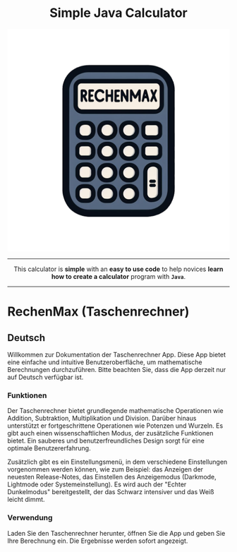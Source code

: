 <div align="center">

# Simple Java Calculator

![Logo Simple Java Calculator](RechenMaxicon.jpg)

---

This calculator is **simple** with an **easy to use code** to help novices **learn how to create a calculator** program with **`Java`**.

---

</div>

# RechenMax (Taschenrechner)

## Deutsch

Willkommen zur Dokumentation der Taschenrechner App. Diese App bietet eine einfache und intuitive Benutzeroberfläche, um mathematische Berechnungen durchzuführen. Bitte beachten Sie, dass die App derzeit nur auf Deutsch verfügbar ist.

### Funktionen
Der Taschenrechner bietet grundlegende mathematische Operationen wie Addition, Subtraktion, Multiplikation und Division. Darüber hinaus unterstützt er fortgeschrittene Operationen wie Potenzen und Wurzeln. Es gibt auch einen wissenschaftlichen Modus, der zusätzliche Funktionen bietet. Ein sauberes und benutzerfreundliches Design sorgt für eine optimale Benutzererfahrung.

Zusätzlich gibt es ein Einstellungsmenü, in dem verschiedene Einstellungen vorgenommen werden können, wie zum Beispiel: das Anzeigen der neuesten Release-Notes, das Einstellen des Anzeigemodus (Darkmode, Lightmode oder Systemeinstellung). Es wird auch der "Echter Dunkelmodus" bereitgestellt, der das Schwarz intensiver und das Weiß leicht dimmt.

### Verwendung
Laden Sie den Taschenrechner herunter, öffnen Sie die App und geben Sie Ihre Berechnung ein. Die Ergebnisse werden sofort angezeigt.
